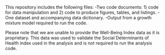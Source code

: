 This repository includes the following files:
-Two code documents: 1) code for data manipulation and 2) code to produce figures, tables, and listings.
-One dataset and accompanying data dictionary.
-Output from a growth mixture model required to run the code.

Please note that we are unable to provide the Well-Being Index data as it is proprietary. This data was used to validate the Social Determinants of Health index used in the analysis and is not required to run the analysis code.
